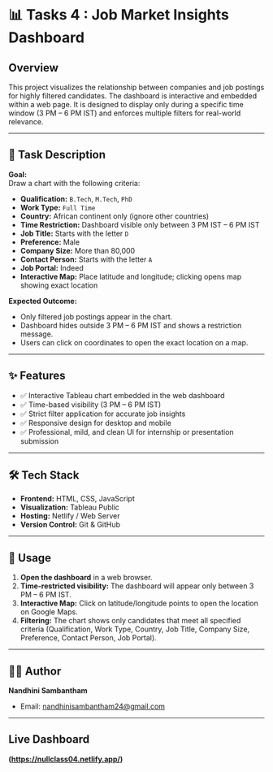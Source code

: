 # 📊 Tasks 4 : Job Market Insights Dashboard  

## Overview  
This project visualizes the relationship between companies and job postings for highly filtered candidates. The dashboard is interactive and embedded within a web page. It is designed to display only during a specific time window (3 PM – 6 PM IST) and enforces multiple filters for real-world relevance.  

---

## 📝 Task Description  

**Goal:**  
Draw a chart with the following criteria:  

- **Qualification:** `B.Tech`, `M.Tech`, `PhD`  
- **Work Type:** `Full Time`  
- **Country:** African continent only (ignore other countries)  
- **Time Restriction:** Dashboard visible only between 3 PM IST – 6 PM IST  
- **Job Title:** Starts with the letter `D`  
- **Preference:** Male  
- **Company Size:** More than 80,000  
- **Contact Person:** Starts with the letter `A`  
- **Job Portal:** Indeed  
- **Interactive Map:** Place latitude and longitude; clicking opens map showing exact location  

**Expected Outcome:**  
- Only filtered job postings appear in the chart.  
- Dashboard hides outside 3 PM – 6 PM IST and shows a restriction message.  
- Users can click on coordinates to open the exact location on a map.  

---

## ✨ Features  

- ✅ Interactive Tableau chart embedded in the web dashboard  
- ✅ Time-based visibility (3 PM – 6 PM IST)  
- ✅ Strict filter application for accurate job insights  
- ✅ Responsive design for desktop and mobile  
- ✅ Professional, mild, and clean UI for internship or presentation submission  

---

## 🛠️ Tech Stack  

- **Frontend:** HTML, CSS, JavaScript  
- **Visualization:** Tableau Public  
- **Hosting:** Netlify / Web Server  
- **Version Control:** Git & GitHub  

---

## 🚀 Usage  

1. **Open the dashboard** in a web browser.  
2. **Time-restricted visibility:** The dashboard will appear only between 3 PM – 6 PM IST.  
3. **Interactive Map:** Click on latitude/longitude points to open the location on Google Maps.  
4. **Filtering:** The chart shows only candidates that meet all specified criteria (Qualification, Work Type, Country, Job Title, Company Size, Preference, Contact Person, Job Portal).  

---

## 👨‍💻 Author  

**Nandhini Sambantham**  
- Email: nandhinisambantham24@gmail.com  

---

## Live Dashboard

**(https://nullclass04.netlify.app/)**




